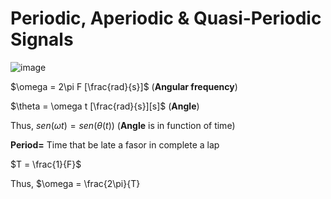 # Periodic, Aperiodic & Quasi-Periodic Signals

 ![image](https://github.com/user-attachments/assets/6521884b-d974-4323-b1b4-a834de592a74)

 $\omega = 2\pi F [\frac{rad}{s}]$ (**Angular frequency**)

 $\theta = \omega t [\frac{rad}{s}][s]$ (**Angle**)

 Thus, $sen(\omega t) = sen(\theta (t))$ (**Angle** is in function of time)

**Period=** Time that be late a fasor in complete a lap

$T = \frac{1}{F}$

Thus, $\omega = \frac{2\pi}{T}
